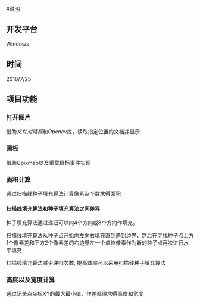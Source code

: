 #说明

## 开发平台

Windows

## 时间

2018/7/25

## 项目功能

### 打开图片

借助*文件对话框*和*Opencv*库，读取指定位置的文档并显示

### 画板

借助Qpixmap以及重载鼠标事件实现

### 面积计算

通过扫描线种子填充算法计算像素点个数求得面积

#### 扫描线填充算法和种子填充算法之间差异

种子填充算法通过递归可以向4个方向或8个方向作填充。

扫描线填充算法从种子点开始向左向右填充直到遇到边界，然后在寻找种子点上方1个像素差和下方2个像素差的右边界左一个单位像素作为新的种子点再次进行水平填充

扫描线填充算法减少递归次数, 提高效率可以采用扫描线种子填充算法

### 高度以及宽度计算

通过记录点坐标XY的最大最小值，作差处理求得高度和宽度



